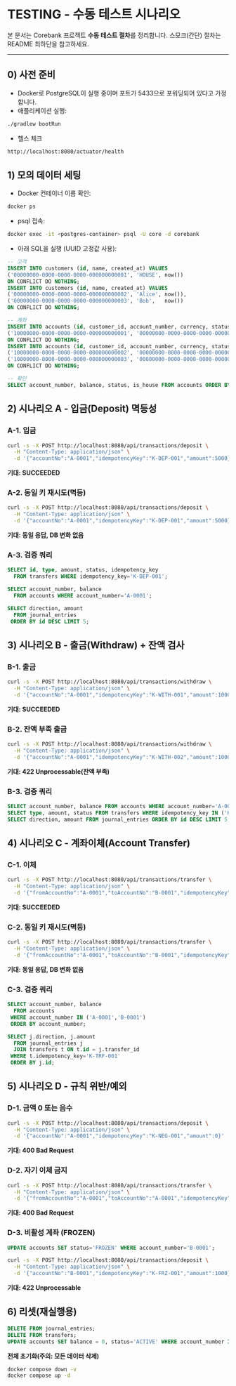 # TESTING - 수동 테스트 시나리오

본 문서는 Corebank 프로젝트 **수동 테스트 절차**를 정리합니다.
스모크(간단) 절차는 README 최하단을 참고하세요.

---

## 0) 사전 준비

- Docker로 PostgreSQL이 실행 중이며 포트가 5433으로 포워딩되어 있다고 가정합니다.
- 애플리케이션 실행:
```bash
./gradlew bootRun
```
- 헬스 체크
```bash
http://localhost:8080/actuator/health
```

## 1) 모의 데이터 세팅
- Docker 컨테이너 이름 확인:
```bash
docker ps
```
- psql 접속:
```bash
docker exec -it <postgres-container> psql -U core -d corebank
```
- 아래 SQL을 실행 (UUID 고정값 사용):
```sql
-- 고객
INSERT INTO customers (id, name, created_at) VALUES
('00000000-0000-0000-0000-000000000001', 'HOUSE', now())
ON CONFLICT DO NOTHING;
INSERT INTO customers (id, name, created_at) VALUES
('00000000-0000-0000-0000-000000000002', 'Alice', now()),
('00000000-0000-0000-0000-000000000003', 'Bob',   now())
ON CONFLICT DO NOTHING;

-- 계좌
INSERT INTO accounts (id, customer_id, account_number, currency, status, is_house, balance, created_at) VALUES
('10000000-0000-0000-0000-000000000001', '00000000-0000-0000-0000-000000000001', 'HOUSE-0001', 'KRW', 'ACTIVE', TRUE,  0, now())
ON CONFLICT DO NOTHING;
INSERT INTO accounts (id, customer_id, account_number, currency, status, is_house, balance, created_at) VALUES
('10000000-0000-0000-0000-000000000002', '00000000-0000-0000-0000-000000000002', 'A-0001',     'KRW', 'ACTIVE', FALSE, 0, now()),
('10000000-0000-0000-0000-000000000003', '00000000-0000-0000-0000-000000000003', 'B-0001',     'KRW', 'ACTIVE', FALSE, 0, now())
ON CONFLICT DO NOTHING;

-- 확인
SELECT account_number, balance, status, is_house FROM accounts ORDER BY account_number;
```

## 2) 시나리오 A - 입금(Deposit) 멱등성
### A-1. 입금
```bash
curl -s -X POST http://localhost:8080/api/transactions/deposit \
  -H "Content-Type: application/json" \
  -d '{"accountNo":"A-0001","idempotencyKey":"K-DEP-001","amount":5000}'
```
**기대: SUCCEEDED**

### A-2. 동일 키 재시도(멱등)
```bash
curl -s -X POST http://localhost:8080/api/transactions/deposit \
  -H "Content-Type: application/json" \
  -d '{"accountNo":"A-0001","idempotencyKey":"K-DEP-001","amount":5000}'
```
**기대: 동일 응답, DB 변화 없음**

### A-3. 검증 쿼리
```sql
SELECT id, type, amount, status, idempotency_key
  FROM transfers WHERE idempotency_key='K-DEP-001';

SELECT account_number, balance
  FROM accounts WHERE account_number='A-0001';

SELECT direction, amount
  FROM journal_entries
 ORDER BY id DESC LIMIT 5;
```

## 3) 시나리오 B - 출금(Withdraw) + 잔액 검사
### B-1. 출금
```bash
curl -s -X POST http://localhost:8080/api/transactions/withdraw \
  -H "Content-Type: application/json" \
  -d '{"accountNo":"A-0001","idempotencyKey":"K-WITH-001","amount":1000}'
```
**기대: SUCCEEDED**

### B-2. 잔액 부족 출금
```bash
curl -s -X POST http://localhost:8080/api/transactions/withdraw \
  -H "Content-Type: application/json" \
  -d '{"accountNo":"A-0001","idempotencyKey":"K-WITH-002","amount":10000}'
```
**기대: 422 Unprocessable(잔액 부족)**

### B-3. 검증 쿼리
```sql
SELECT account_number, balance FROM accounts WHERE account_number='A-0001';
SELECT type, amount, status FROM transfers WHERE idempotency_key IN ('K-WITH-001','K-WITH-002') ORDER BY created_at;
SELECT direction, amount FROM journal_entries ORDER BY id DESC LIMIT 5;
```

## 4) 시나리오 C - 계좌이체(Account Transfer)
### C-1. 이체
```bash
curl -s -X POST http://localhost:8080/api/transactions/transfer \
  -H "Content-Type: application/json" \
  -d '{"fromAccountNo":"A-0001","toAccountNo":"B-0001","idempotencyKey":"K-TRF-001","amount":2000}'
```
**기대: SUCCEEDED**

### C-2. 동일 키 재시도(멱등)
```bash
curl -s -X POST http://localhost:8080/api/transactions/transfer \
  -H "Content-Type: application/json" \
  -d '{"fromAccountNo":"A-0001","toAccountNo":"B-0001","idempotencyKey":"K-TRF-001","amount":2000}'
```
**기대: 동일 응답, DB 변화 없음**

### C-3. 검증 쿼리
```sql
SELECT account_number, balance
  FROM accounts
 WHERE account_number IN ('A-0001','B-0001')
 ORDER BY account_number;

SELECT j.direction, j.amount
  FROM journal_entries j
  JOIN transfers t ON t.id = j.transfer_id
 WHERE t.idempotency_key='K-TRF-001'
 ORDER BY j.id;
```

## 5) 시나리오 D - 규칙 위반/예외
### D-1. 금액 0 또는 음수
``` bash
curl -s -X POST http://localhost:8080/api/transactions/deposit \
  -H "Content-Type: application/json" \
  -d '{"accountNo":"A-0001","idempotencyKey":"K-NEG-001","amount":0}'
```
**기대: 400 Bad Request**

### D-2. 자기 이체 금지
```bash
curl -s -X POST http://localhost:8080/api/transactions/transfer \
  -H "Content-Type: application/json" \
  -d '{"fromAccountNo":"A-0001","toAccountNo":"A-0001","idempotencyKey":"K-TRF-ERR","amount":100}'
```
**기대: 400 Bad Request**

### D-3. 비활성 계좌 (FROZEN)
```sql
UPDATE accounts SET status='FROZEN' WHERE account_number='B-0001';
```
```bash
curl -s -X POST http://localhost:8080/api/transactions/deposit \
  -H "Content-Type: application/json" \
  -d '{"accountNo":"B-0001","idempotencyKey":"K-FRZ-001","amount":1000}'
```
**기대: 422 Unprocessable**

## 6) 리셋(재실행용)
```sql
DELETE FROM journal_entries;
DELETE FROM transfers;
UPDATE accounts SET balance = 0, status='ACTIVE' WHERE account_number IN ('A-0001','B-0001','HOUSE-0001');
```
**전체 초기화(주의: 모든 데이터 삭제)**
```bash
docker compose down -v
docker compose up -d
```